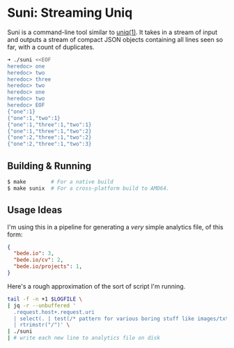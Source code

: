 # Suni: Streaming Uniq
Suni is a command-line tool similar to [uniq(1)](https://man7.org/linux/man-pages/man1/uniq.1.html). It takes in a stream of input and outputs a stream of compact JSON objects containing all lines seen so far, with a count of duplicates.

```bash
➜ ./suni <<EOF
heredoc> one
heredoc> two
heredoc> three
heredoc> two
heredoc> one
heredoc> two
heredoc> EOF
{"one":1}
{"one":1,"two":1}
{"one":1,"three":1,"two":1}
{"one":1,"three":1,"two":2}
{"one":2,"three":1,"two":2}
{"one":2,"three":1,"two":3}
```

## Building & Running
```bash
$ make        # For a native build
$ make sunix  # For a cross-platform build to AMD64.
```


## Usage Ideas
I'm using this in a pipeline for generating a _very_ simple analytics file, of this form:

```json
{
  "bede.io": 3,
  "bede.io/cv": 2,
  "bede.io/projects": 1,
}
```

Here's a rough approximation of the sort of script I'm running.

```bash
tail -f -n +1 $LOGFILE \
| jq -r --unbuffered '
  .request.host+.request.uri
  | select(. | test(/* pattern for various boring stuff like images/txt files */) == false)
  | rtrimstr("/")' \
| ./suni
| # write each new line to analytics file on disk
```
